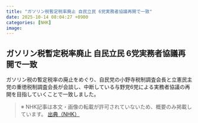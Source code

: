 ```yaml
---
title: "ガソリン税暫定税率廃止 自民立民 6党実務者協議再開で一致"
date: 2025-10-14 08:04:27 +0900
categories: [NHK]
image: 
---
```

## ガソリン税暫定税率廃止 自民立民 6党実務者協議再開で一致

ガソリン税の暫定税率の廃止をめぐり、自民党の小野寺税制調査会長と立憲民主党の重徳税制調査会長が会談し、中断している与野党6党による実務者協議の再開を目指していくことで一致しました。

> ※ NHK記事は本文・画像の転載が許可されていないため、概要のみ掲載しています。
[出典（NHK）](http://www3.nhk.or.jp/news/html/20251014/k10014949141000.html)
